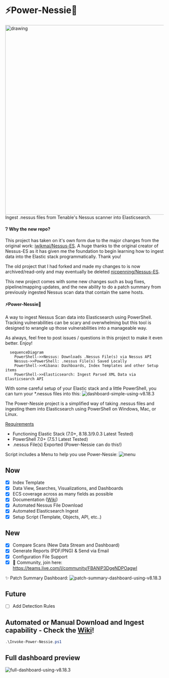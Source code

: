 # ⚡Power-Nessie🦕
<img src="https://github.com/nicpenning/Power-Nessie/assets/5582679/2173ff86-7f18-4f00-b4c7-650e8ffdc35a" alt="drawing" width="600" align="right"/>

Ingest .nessus files from Tenable's Nessus scanner  into Elasticsearch.

#### ❔ Why the new repo?
This project has taken on it's own form due to the major changes from the original work: [iwikmai/Nessus-ES](https://github.com/iwikmai/Nessus-ES). A huge thanks to the original creator of Nessus-ES as it has given me the foundation to begin learning how to ingest data into the Elastic stack programmatically. Thank you! 

The old project that I had forked and made my changes to is now archived/read-only and may eventually be deleted [nicpenning/Nessus-ES](https://github.com/nicpenning/Nessus-ES). 

This new project comes with some new changes such as bug fixes, pipeline/mapping updates, and the new ability to do a patch summary from previously ingested Nessus scan data that contain the same hosts.

#### ⚡Power-Nessie🦕
A way to ingest Nessus Scan data into Elasticsearch using PowerShell. Tracking vulnerabilities can be scary and overwhelming but this tool is designed to wrangle up those vulnerabilities into a manageable way.

As always, feel free to post issues / questions in this project to make it even better. Enjoy!

```mermaid
  sequenceDiagram
    PowerShell->>Nessus: Downloads .Nessus File(s) via Nessus API
    Nessus->>PowerShell: .nessus File(s) Saved Locally
    PowerShell->>Kibana: Dashboards, Index Templates and other Setup items
    PowerShell->>Elasticsearch: Ingest Parsed XML Data via Elasticsearch API
```

With some careful setup of your Elastic stack and a little PowerShell, you can turn your *.nessus files into this:
![dashboard-simple-using-v8.18.3](./documentation/images/dashboard-simple-8.18.3.jpeg)


The Power-Nessie project is a simplified way of taking .nessus files and ingesting them into Elasticsearch using PowerShell on Windows, Mac, or Linux.

[Requirements](https://github.com/nicpenning/Power-Nessie/wiki/%F0%9F%93%96-Overview#%EF%B8%8F-requirements)
* Functioning Elastic Stack (7.0+, 8.18.3/9.0.3 Latest Tested)
* PowerShell 7.0+ (7.5.1 Latest Tested)
* .nessus File(s) Exported (Power-Nessie can do this!)

Script includes a Menu to help you  use Power-Nessie:
![menu](./documentation/images/1.5.0-menu.png)

## Now
- [X] Index Template
- [X] Data View, Searches, Visualizations, and Dashboards
- [X] ECS coverage across as many fields as possible
- [X] Documentation ([Wiki](https://github.com/nicpenning/Power-Nessie/wiki/%F0%9F%8F%A1-Home))
- [X] Automated Nessus File Download
- [X] Automated Elasticsearch Ingest
- [X] Setup Script (Template, Objects, API, etc..)

## New
- [X] Compare Scans (New Data Stream and Dashboard)
- [X] Generate Reports (PDF/PNG) & Send via Email
- [X] Configuration File Support
- [X] 💝 Community, join here: https://teams.live.com/l/community/FBANlP3DgeNDPOagwI

✨ Patch Summary Dashboard:
![patch-summary-dashboard-using-v8.18.3](./documentation/images/patch-summary-dashboard-8.18.3.jpeg)

## Future
- [ ] Add Detection Rules

## Automated or Manual Download and Ingest capability - Check the [Wiki](https://github.com/nicpenning/Power-Nessie/wiki/%F0%9F%93%96-Overview)!
```Powershell
.\Invoke-Power-Nessie.ps1
```

## Full dashboard preview
![full-dashboard-using-v8.18.3](./documentation/images/dashboard-8.18.3.jpeg)
